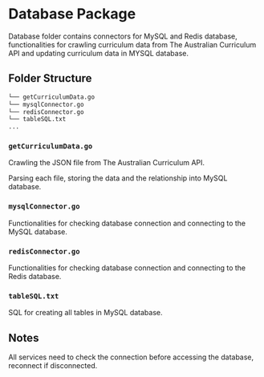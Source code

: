 # Database Package

Database folder contains connectors for MySQL and Redis database, functionalities for crawling curriculum data from The Australian Curriculum API and updating curriculum data in MYSQL database.

## Folder Structure

```txt
└── getCurriculumData.go
└── mysqlConnector.go
└── redisConnector.go
└── tableSQL.txt
...
```

### `getCurriculumData.go`

Crawling the JSON file from The Australian Curriculum API.

Parsing each file, storing the data and the relationship into MySQL database.

### `mysqlConnector.go`

Functionalities for checking database connection and connecting to the MySQL database.

### `redisConnector.go`

Functionalities for checking database connection and connecting to the Redis database.

### `tableSQL.txt`

SQL for creating all tables in MySQL database.

## Notes

All services need to check the connection before accessing the database, reconnect if disconnected.